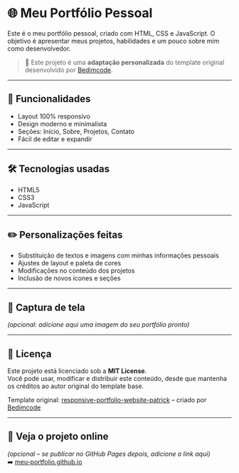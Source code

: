 # 🌐 Meu Portfólio Pessoal

Este é o meu portfólio pessoal, criado com HTML, CSS e JavaScript. O objetivo é apresentar meus projetos, habilidades e um pouco sobre mim como desenvolvedor.

> 🔧 Este projeto é uma **adaptação personalizada** do template original desenvolvido por [Bedimcode](https://github.com/bedimcode/responsive-portfolio-website-patrick).

---

## 📌 Funcionalidades

- Layout 100% responsivo
- Design moderno e minimalista
- Seções: Início, Sobre, Projetos, Contato
- Fácil de editar e expandir

---

## 🛠️ Tecnologias usadas

- HTML5
- CSS3
- JavaScript

---

## ✏️ Personalizações feitas

- Substituição de textos e imagens com minhas informações pessoais
- Ajustes de layout e paleta de cores
- Modificações no conteúdo dos projetos
- Inclusão de novos ícones e seções

---

## 📸 Captura de tela

*(opcional: adicione aqui uma imagem do seu portfólio pronto)*

---

## 📄 Licença

Este projeto está licenciado sob a **MIT License**.  
Você pode usar, modificar e distribuir este conteúdo, desde que mantenha os créditos ao autor original do template base.

Template original: [responsive-portfolio-website-patrick](https://github.com/bedimcode/responsive-portfolio-website-patrick) – criado por [Bedimcode](https://github.com/bedimcode)

---

## 🚀 Veja o projeto online

*(opcional – se publicar no GitHub Pages depois, adicione o link aqui)*  
➡️ [meu-portfolio.github.io](https://seuusuario.github.io/nome-do-repositorio/)
